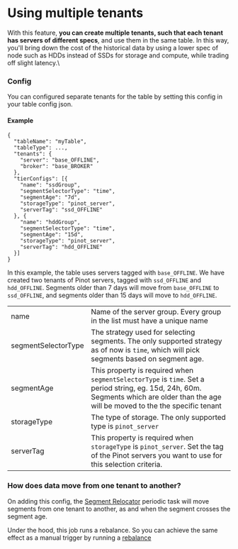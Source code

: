 # Using multiple tenants

With this feature, **you can create multiple tenants, such that each tenant has servers of different specs**, and use them in the same table. In this way, you'll bring down the cost of the historical data by using a lower spec of node such as HDDs instead of SSDs for storage and compute, while trading off slight latency.\\

### Config

You can configured separate tenants for the table by setting this config in your table config json.

#### Example

```
{
  "tableName": "myTable",
  "tableType": ...,
  "tenants": {
    "server": "base_OFFLINE",
    "broker": "base_BROKER"
  },
  "tierConfigs": [{
    "name": "ssdGroup",
    "segmentSelectorType": "time",
    "segmentAge": "7d",
    "storageType": "pinot_server",
    "serverTag": "ssd_OFFLINE"
  }, {
    "name": "hddGroup",
    "segmentSelectorType": "time",
    "segmentAge": "15d",
    "storageType": "pinot_server",
    "serverTag": "hdd_OFFLINE"
  }] 
}
```

In this example, the table uses servers tagged with `base_OFFLINE`. We have created two tenants of Pinot servers, tagged with `ssd_OFFLINE` and `hdd_OFFLINE`. Segments older than 7 days will move from `base_OFFLINE` to `ssd_OFFLINE`, and segments older than 15 days will move to `hdd_OFFLINE`.

|                     |                                                                                                                                                                                        |
| ------------------- | -------------------------------------------------------------------------------------------------------------------------------------------------------------------------------------- |
| name                | Name of the server group. Every group in the list must have a unique name                                                                                                              |
| segmentSelectorType | The strategy used for selecting segments. The only supported strategy as of now is `time`, which will pick segments based on segment age.                                              |
| segmentAge          | This property is required when `segmentSelectorType` is `time`. Set a period string, eg. 15d, 24h, 60m. Segments which are older than the age will be moved to the the specific tenant |
| storageType         | The type of storage. The only supported type is `pinot_server`                                                                                                                         |
| serverTag           | This property is required when `storageType` is `pinot_server`. Set the tag of the Pinot servers you want to use for this selection criteria.                                          |

### How does data move from one tenant to another?

On adding this config, the [Segment Relocator](https://docs.pinot.apache.org/basics/components/controller#segmentrelocator) periodic task will move segments from one tenant to another, as and when the segment crosses the segment age.

Under the hood, this job runs a rebalance. So you can achieve the same effect as a manual trigger by running a [rebalance](../rebalance/rebalance-servers.md#running-a-rebalance)
